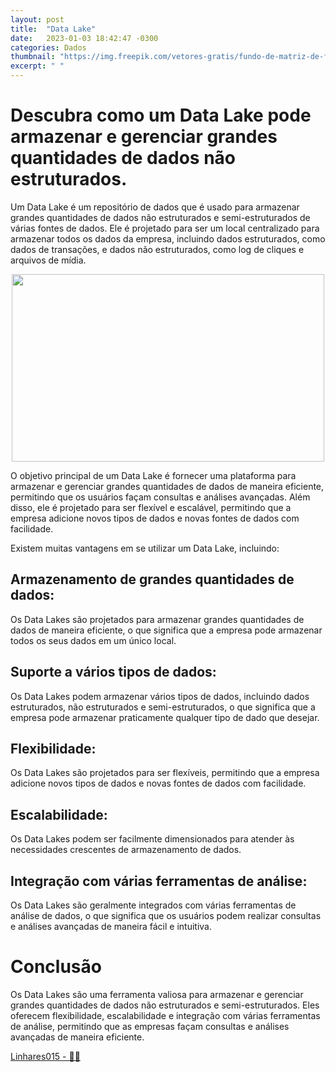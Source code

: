 ```yaml
---
layout: post
title:  "Data Lake"
date:   2023-01-03 18:42:47 -0300
categories: Dados
thumbnail: "https://img.freepik.com/vetores-gratis/fundo-de-matriz-de-fluxo-de-algoritmo-de-codigo-binario-digital_1017-25328.jpg?w=360&t=st=1694351624~exp=1694352224~hmac=3dd47ea929b2adf71e0b9dd0c70563a03790f35b05f80b5a57f1d27d3a5920fd"
excerpt: " "
---
```


# Descubra como um Data Lake pode armazenar e gerenciar grandes quantidades de dados não estruturados.

Um Data Lake é um repositório de dados que é usado para armazenar grandes quantidades de dados não estruturados e semi-estruturados de várias fontes de dados. Ele é projetado para ser um local centralizado para armazenar todos os dados da empresa, incluindo dados estruturados, como dados de transações, e dados não estruturados, como log de cliques e arquivos de mídia.

<p align="center">
  <img src="https://img.freepik.com/vetores-gratis/fundo-de-matriz-de-fluxo-de-algoritmo-de-codigo-binario-digital_1017-25328.jpg?w=360&t=st=1694351624~exp=1694352224~hmac=3dd47ea929b2adf71e0b9dd0c70563a03790f35b05f80b5a57f1d27d3a5920fd" width="500" height="300">
</p>

O objetivo principal de um Data Lake é fornecer uma plataforma para armazenar e gerenciar grandes quantidades de dados de maneira eficiente, permitindo que os usuários façam consultas e análises avançadas. Além disso, ele é projetado para ser flexível e escalável, permitindo que a empresa adicione novos tipos de dados e novas fontes de dados com facilidade.

Existem muitas vantagens em se utilizar um Data Lake, incluindo:

## Armazenamento de grandes quantidades de dados: 

Os Data Lakes são projetados para armazenar grandes quantidades de dados de maneira eficiente, o que significa que a empresa pode armazenar todos os seus dados em um único local.

## Suporte a vários tipos de dados: 

Os Data Lakes podem armazenar vários tipos de dados, incluindo dados estruturados, não estruturados e semi-estruturados, o que significa que a empresa pode armazenar praticamente qualquer tipo de dado que desejar.

## Flexibilidade: 

Os Data Lakes são projetados para ser flexíveis, permitindo que a empresa adicione novos tipos de dados e novas fontes de dados com facilidade.

## Escalabilidade: 

Os Data Lakes podem ser facilmente dimensionados para atender às necessidades crescentes de armazenamento de dados.

## Integração com várias ferramentas de análise: 

Os Data Lakes são geralmente integrados com várias ferramentas de análise de dados, o que significa que os usuários podem realizar consultas e análises avançadas de maneira fácil e intuitiva.

# Conclusão

Os Data Lakes são uma ferramenta valiosa para armazenar e gerenciar grandes quantidades de dados não estruturados e semi-estruturados. Eles oferecem flexibilidade, escalabilidade e integração com várias ferramentas de análise, permitindo que as empresas façam consultas e análises avançadas de maneira eficiente.

[Linhares015 - 🧙‍♂️](https://github.com/Linhares015)